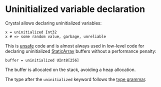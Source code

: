 # Uninitialized variable declaration

Crystal allows declaring uninitialized variables:

```crystal
x = uninitialized Int32
x # => some random value, garbage, unreliable
```

This is [unsafe](unsafe.md) code and is almost always used in low-level code for declaring uninitialized [StaticArray](https://crystal-lang.org/api/latest/StaticArray.html) buffers without a performance penalty:

```crystal
buffer = uninitialized UInt8[256]
```

The buffer is allocated on the stack, avoiding a heap allocation.

The type after the `uninitialized` keyword follows the [type grammar](type_grammar.md).
